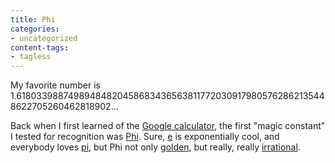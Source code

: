 ```yaml
---
title: Phi
categories:
- uncategorized
content-tags:
- tagless
---
```


My favorite number is 1.618033988749894848204586834365638117720309179805762862135448622705260462818902...

Back when I first learned of the [Google
calculator][1], the first "magic constant" I tested for recognition was [Phi][2].  Sure, [e][3] is exponentially cool, and everybody loves [pi][4], but Phi not only [golden][5], but really, really [irrational][6].

   [1]: http://google.blogspace.com/archives/001023
   [2]: http://www.space.com/scienceastronomy/perfect_spirals_030917.html
   [3]: http://mathworld.wolfram.com/e.html
   [4]: http://aronofksy.tripod.com/pi.html
   [5]: http://dmoz.org/Science/Math/Recreations/Specific_Numbers/phi/
   [6]: http://www.ams.org/new-in-math/cover/irrational1.html
